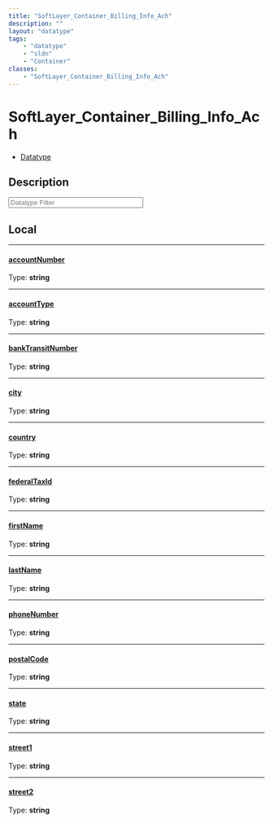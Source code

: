 ```yaml
---
title: "SoftLayer_Container_Billing_Info_Ach"
description: ""
layout: "datatype"
tags:
    - "datatype"
    - "sldn"
    - "Container"
classes:
    - "SoftLayer_Container_Billing_Info_Ach"
---
```


# SoftLayer_Container_Billing_Info_Ach
<div id='service-datatype'>
    <ul id='sldn-reference-tabs'>
        <li id='datatype'> <a href='/reference/datatypes/SoftLayer_Container_Billing_Info_Ach' >Datatype</a></li>
    </ul>
</div>

## Description 








<!-- Filer BEGIN -->
<div class="view-filters">
        <div class="clearfix">
            <div class="search-input-box">
                <input placeholder="Datatype Filter" onkeyup="titleSearch(inputId='prop-input', divId='properties', elementClass='prop-row')" 
                    type="text" id="prop-input" value="" size="30" maxlength="128" class="form-text">
            </div>
        </div>
</div>
<!-- Filer END -->

<div id="properties" class="content">
<div id="localProperties" class="prop-content" >

## Local
<div class="prop-row">

-----
[accountNumber]: #accountnumber
#### [accountNumber]
  
<span class="type-label">Type: </span>**string**  



</div>
<div class="prop-row">

-----
[accountType]: #accounttype
#### [accountType]
  
<span class="type-label">Type: </span>**string**  



</div>
<div class="prop-row">

-----
[bankTransitNumber]: #banktransitnumber
#### [bankTransitNumber]
  
<span class="type-label">Type: </span>**string**  



</div>
<div class="prop-row">

-----
[city]: #city
#### [city]
  
<span class="type-label">Type: </span>**string**  



</div>
<div class="prop-row">

-----
[country]: #country
#### [country]
  
<span class="type-label">Type: </span>**string**  



</div>
<div class="prop-row">

-----
[federalTaxId]: #federaltaxid
#### [federalTaxId]
  
<span class="type-label">Type: </span>**string**  



</div>
<div class="prop-row">

-----
[firstName]: #firstname
#### [firstName]
  
<span class="type-label">Type: </span>**string**  



</div>
<div class="prop-row">

-----
[lastName]: #lastname
#### [lastName]
  
<span class="type-label">Type: </span>**string**  



</div>
<div class="prop-row">

-----
[phoneNumber]: #phonenumber
#### [phoneNumber]
  
<span class="type-label">Type: </span>**string**  



</div>
<div class="prop-row">

-----
[postalCode]: #postalcode
#### [postalCode]
  
<span class="type-label">Type: </span>**string**  



</div>
<div class="prop-row">

-----
[state]: #state
#### [state]
  
<span class="type-label">Type: </span>**string**  



</div>
<div class="prop-row">

-----
[street1]: #street1
#### [street1]
  
<span class="type-label">Type: </span>**string**  



</div>
<div class="prop-row">

-----
[street2]: #street2
#### [street2]
  
<span class="type-label">Type: </span>**string**  



</div>
</div>
<!-- LOCAL PROPERTY END -->

</div>


